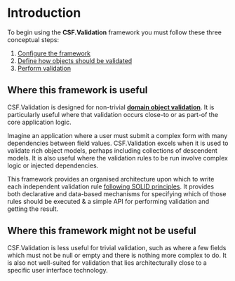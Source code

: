 # Introduction

To begin using the **CSF.Validation** framework you must follow these three conceptual steps:

1. [Configure the framework]
2. [Define how objects should be validated]
3. [Perform validation]

[Configure the framework]:ConfigureTheFramework.md
[Define how objects should be validated]:DefiningValidators/index.md
[Perform validation]:ConsumingValidators.md

## Where this framework is useful

CSF.Validation is designed for non-trivial **[domain object validation]**.  It is particularly useful where that validation occurs close-to or as part-of the core application logic.

Imagine an application where a user must submit a complex form with many dependencies between field values.
CSF.Validation excels when it is used to validate rich object models, perhaps including collections of descendent models.
It is also useful where the validation rules to be run involve complex logic or injected dependencies.

This framework provides an organised architecture upon which to write each independent validation rule [following SOLID principles].
It provides both declarative and data-based mechanisms for specifying which of those rules should be executed & a simple API for performing validation and getting the result.

[domain object validation]:WhatIsDomainObjectValidation.md
[following SOLID principles]:https://en.wikipedia.org/wiki/SOLID

## Where this framework might not be useful

CSF.Validation is less useful for trivial validation, such as where a few fields which must not be null or empty and there is nothing more complex to do.
It is also not well-suited for validation that lies architecturally close to a specific user interface technology.
